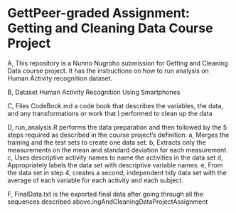 # GettPeer-graded Assignment: Getting and Cleaning Data Course Project

A, This repository is a Nunno Nugroho submission for Getting and Cleaning Data course project. It has the instructions on how to 
   run analysis on Human Activity recognition dataset.

B, Dataset
    Human Activity Recognition Using Smartphones

C, Files
    CodeBook.md a code book that describes the variables, the data, and any transformations or work that I performed to clean up the           data

D,    run_analysis.R performs the data preparation and then followed by the 5 steps required as described in the course project’s                definition: 
          a, Merges the training and the test sets to create one data set.
          b, Extracts only the measurements on the mean and standard deviation for each measurement.
          c, Uses descriptive activity names to name the activities in the data set
          d, Appropriately labels the data set with descriptive variable names.
          e, From the data set in step 4, creates a second, independent tidy data set with the average of each variable for each activity              and each subject.

F, FinalData.txt is the exported final data after going through all the sequences described above.ingAndCleaningDataProjectAssignment
